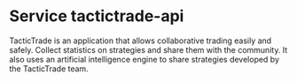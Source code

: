 # Service tactictrade-api

TacticTrade is an application that allows collaborative trading easily and safely. Collect statistics on strategies and share them with the community. It also uses an artificial intelligence engine to share strategies developed by the TacticTrade team.

